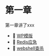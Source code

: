 # 第一章

第一章讲了xxx

* 📄 [WP模版](siyuan://blocks/20240628153715-8g41e09)
* 📄 [Redis应急](siyuan://blocks/20240628152420-ti6abxs)
* 📄 [webshell查杀](siyuan://blocks/20240628153654-mheddzd)

‍

‍
